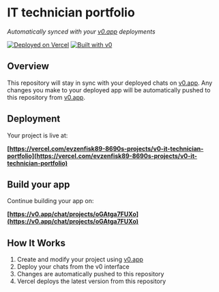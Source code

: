 # IT technician portfolio

*Automatically synced with your [v0.app](https://v0.app) deployments*

[![Deployed on Vercel](https://img.shields.io/badge/Deployed%20on-Vercel-black?style=for-the-badge&logo=vercel)](https://vercel.com/evzenfisk89-8690s-projects/v0-it-technician-portfolio)
[![Built with v0](https://img.shields.io/badge/Built%20with-v0.app-black?style=for-the-badge)](https://v0.app/chat/projects/oGAtga7FUXo)

## Overview

This repository will stay in sync with your deployed chats on [v0.app](https://v0.app).
Any changes you make to your deployed app will be automatically pushed to this repository from [v0.app](https://v0.app).

## Deployment

Your project is live at:

**[https://vercel.com/evzenfisk89-8690s-projects/v0-it-technician-portfolio](https://vercel.com/evzenfisk89-8690s-projects/v0-it-technician-portfolio)**

## Build your app

Continue building your app on:

**[https://v0.app/chat/projects/oGAtga7FUXo](https://v0.app/chat/projects/oGAtga7FUXo)**

## How It Works

1. Create and modify your project using [v0.app](https://v0.app)
2. Deploy your chats from the v0 interface
3. Changes are automatically pushed to this repository
4. Vercel deploys the latest version from this repository